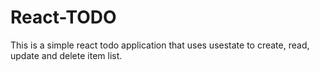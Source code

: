 # React-TODO
This is a simple react todo application that uses usestate to create, read, update and delete item list.
